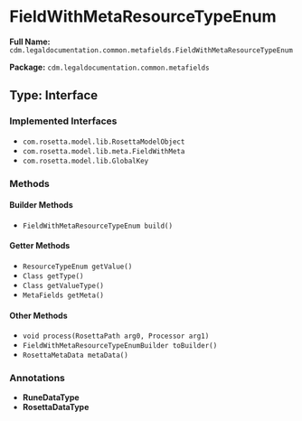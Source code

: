 # FieldWithMetaResourceTypeEnum

**Full Name:** `cdm.legaldocumentation.common.metafields.FieldWithMetaResourceTypeEnum`

**Package:** `cdm.legaldocumentation.common.metafields`

## Type: Interface

### Implemented Interfaces

- `com.rosetta.model.lib.RosettaModelObject`
- `com.rosetta.model.lib.meta.FieldWithMeta`
- `com.rosetta.model.lib.GlobalKey`

### Methods

#### Builder Methods

- `FieldWithMetaResourceTypeEnum build()`

#### Getter Methods

- `ResourceTypeEnum getValue()`
- `Class getType()`
- `Class getValueType()`
- `MetaFields getMeta()`

#### Other Methods

- `void process(RosettaPath arg0, Processor arg1)`
- `FieldWithMetaResourceTypeEnumBuilder toBuilder()`
- `RosettaMetaData metaData()`

### Annotations

- **RuneDataType**
- **RosettaDataType**

